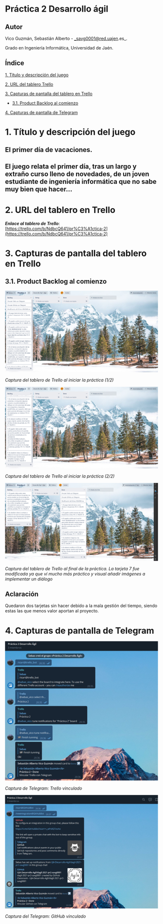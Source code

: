 <a name="top"></a>

# Práctica 2 Desarrollo ágil

## Autor

Vico Guzmán, Sebastián Alberto - _savg0001@red.uajen.es_.

Grado en Ingeniería Informática, Universidad de Jaén.

## Índice

[1. Título y descripción del juego](#titulo)

[2. URL del tablero Trello](#trello)

[3. Capturas de pantalla del tablero en Trello](#capturasTrello)

- [3.1. Product Backlog al comienzo](#comienzo)

[4. Capturas de pantalla de Telegram](#telegram)


<a name="titulo"></a>

# 1. Título y descripción del juego

## **El primer día de vacaciones.**

## El juego relata el primer día, tras un largo y extraño curso lleno de novedades, de un joven estudiante de ingeniería informática que no sabe muy bien que hacer...

<a name="trello"></a>

# 2. URL del tablero en Trello

**_Enlace al tablero de Trello_**: [https://trello.com/b/NdbcQ641/pr%C3%A1ctica-2](https://trello.com/b/NdbcQ641/pr%C3%A1ctica-2)

<a name="capturasTrello"></a>

# 3. Capturas de pantalla del tablero en Trello

<a name="comienzo"></a>

## 3.1. Product Backlog al comienzo

![Captura1](https://github.com/UJA-Desarrollo-Agil/dagil-2021-pr2-savg0001/blob/desarrollo/img/PBacklogordenado.PNG)

_Captura del tablero de Trello al iniciar la práctica (1/2)_

![Captura2](https://github.com/UJA-Desarrollo-Agil/dagil-2021-pr2-savg0001/blob/desarrollo/img/PBacklogordenado2.PNG)

_Captura del tablero de Trello al iniciar la práctica (2/2)_

![Captura3](https://github.com/UJA-Desarrollo-Agil/dagil-2021-pr2-savg0001/blob/desarrollo/img/Fin.PNG)

_Captura del tablero de Trello al final de la práctica. La tarjeta 7 fue modificada ya que ví mucho más práctico y visual añadir imágenes a implementar un diálogo_

## Aclaración

Quedaron dos tarjetas sin hacer debido a la mala gestión del tiempo, siendo estas las que menos valor aportan al proyecto.

<a name="capturasTrello"></a>

# 4. Capturas de pantalla de Telegram

![Captura5](https://github.com/UJA-Desarrollo-Agil/dagil-2021-pr2-savg0001/blob/desarrollo/img/VinculadoTrelloo.PNG)

_Captura de Telegram: Trello vinculado_

![Captura6](https://github.com/UJA-Desarrollo-Agil/dagil-2021-pr2-savg0001/blob/desarrollo/img/VinculadoGitHubb.PNG)

_Captura del Telegram: GitHub vinculado_